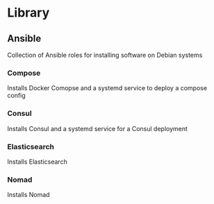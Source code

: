 # Library

## Ansible

Collection of Ansible roles for installing software on Debian systems

### Compose

Installs Docker Comopse and a systemd service to deploy a compose config

### Consul

Installs Consul and a systemd service for a Consul deployment

### Elasticsearch

Installs Elasticsearch

### Nomad

Installs Nomad
 
